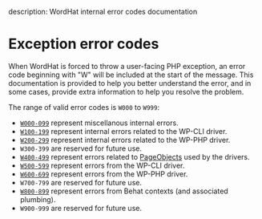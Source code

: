 description: WordHat internal error codes documentation
# Exception error codes

When WordHat is forced to throw a user-facing PHP exception, an error code beginning with "W" will be included at the start of the message. This documentation is provided to help you better understand the error, and in some cases, provide extra information to help you resolve the problem.

The range of valid error codes is `W000` to `W999`:

* [`W000-099`](/recipes/errors/w000-099.md) represent miscellanous internal errors.
* [`W100-199`](/recipes/errors/w100-199.md) represent internal errors related to the WP-CLI driver.
* [`W200-299`](/recipes/errors/w200-299.md) represent internal errors related to the WP-PHP driver.
* `W300-399` are reserved for future use.
* [`W400-499`](/recipes/errors/w400-499.md) represent errors related to [PageObjects](https://packagist.org/packages/sensiolabs/behat-page-object-extension) used by the drivers.
* [`W500-599`](/recipes/errors/w500-599.md) represent errors from the WP-CLI driver.
* [`W600-699`](/recipes/errors/w600-699.md) represent errors from the WP-PHP driver.
* `W700-799` are reserved for future use.
* [`W800-899`](/recipes/errors/w800-899.md) represent errors from Behat contexts (and associated plumbing).
* `W900-999` are reserved for future use.
